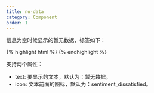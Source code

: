 ```yaml
---
title: no-data
category: Component
order: 1
---
```


信息为空时候显示的暂无数据，标签如下：

{% highlight html %}
<app-no-data></app-no-data>
{% endhighlight %}

支持两个属性：

* text: 要显示的文本，默认为：暂无数据。
* icon: 文本前面的图标，默认为：sentiment_dissatisfied。

